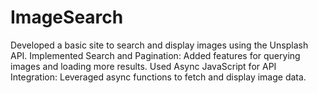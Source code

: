 # ImageSearch
Developed a basic site to search and display images using the Unsplash API. Implemented Search and Pagination: Added features for querying images and loading more results. Used Async JavaScript for API Integration: Leveraged async functions to fetch and display image data.
